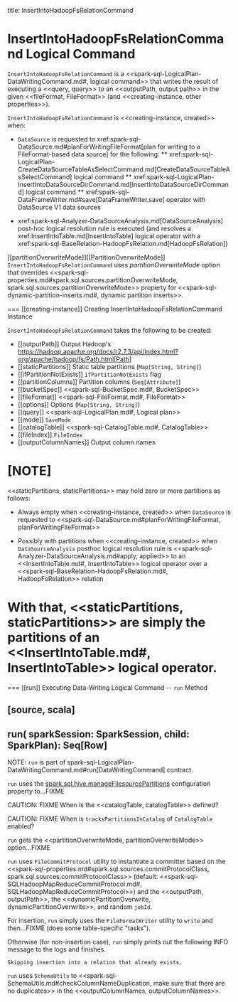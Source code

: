 title: InsertIntoHadoopFsRelationCommand

# InsertIntoHadoopFsRelationCommand Logical Command

`InsertIntoHadoopFsRelationCommand` is a <<spark-sql-LogicalPlan-DataWritingCommand.md#, logical command>> that writes the result of executing a <<query, query>> to an <<outputPath, output path>> in the given <<fileFormat, FileFormat>> (and <<creating-instance, other properties>>).

`InsertIntoHadoopFsRelationCommand` is <<creating-instance, created>> when:

* `DataSource` is requested to xref:spark-sql-DataSource.md#planForWritingFileFormat[plan for writing to a FileFormat-based data source] for the following:
** xref:spark-sql-LogicalPlan-CreateDataSourceTableAsSelectCommand.md[CreateDataSourceTableAsSelectCommand] logical command
** xref:spark-sql-LogicalPlan-InsertIntoDataSourceDirCommand.md[InsertIntoDataSourceDirCommand] logical command
** xref:spark-sql-DataFrameWriter.md#save[DataFrameWriter.save] operator with DataSource V1 data sources

* xref:spark-sql-Analyzer-DataSourceAnalysis.md[DataSourceAnalysis] post-hoc logical resolution rule is executed (and resolves a xref:InsertIntoTable.md[InsertIntoTable] logical operator with a xref:spark-sql-BaseRelation-HadoopFsRelation.md[HadoopFsRelation])

[[partitionOverwriteMode]][[PartitionOverwriteMode]]
`InsertIntoHadoopFsRelationCommand` uses *partitionOverwriteMode* option that overrides <<spark-sql-properties.md#spark.sql.sources.partitionOverwriteMode, spark.sql.sources.partitionOverwriteMode>> property for <<spark-sql-dynamic-partition-inserts.md#, dynamic partition inserts>>.

=== [[creating-instance]] Creating InsertIntoHadoopFsRelationCommand Instance

`InsertIntoHadoopFsRelationCommand` takes the following to be created:

* [[outputPath]] Output Hadoop's https://hadoop.apache.org/docs/r2.7.3/api/index.html?org/apache/hadoop/fs/Path.html[Path]
* [[staticPartitions]] Static table partitions (`Map[String, String]`)
* [[ifPartitionNotExists]] `ifPartitionNotExists` flag
* [[partitionColumns]] Partition columns (`Seq[Attribute]`)
* [[bucketSpec]] <<spark-sql-BucketSpec.md#, BucketSpec>>
* [[fileFormat]] <<spark-sql-FileFormat.md#, FileFormat>>
* [[options]] Options (`Map[String, String]`)
* [[query]] <<spark-sql-LogicalPlan.md#, Logical plan>>
* [[mode]] `SaveMode`
* [[catalogTable]] <<spark-sql-CatalogTable.md#, CatalogTable>>
* [[fileIndex]] `FileIndex`
* [[outputColumnNames]] Output column names

[NOTE]
====
<<staticPartitions, staticPartitions>> may hold zero or more partitions as follows:

* Always empty when <<creating-instance, created>> when `DataSource` is requested to <<spark-sql-DataSource.md#planForWritingFileFormat, planForWritingFileFormat>>

* Possibly with partitions when <<creating-instance, created>> when `DataSourceAnalysis` posthoc logical resolution rule is <<spark-sql-Analyzer-DataSourceAnalysis.md#apply, applied>> to an <<InsertIntoTable.md#, InsertIntoTable>> logical operator over a <<spark-sql-BaseRelation-HadoopFsRelation.md#, HadoopFsRelation>> relation

With that, <<staticPartitions, staticPartitions>> are simply the partitions of an <<InsertIntoTable.md#, InsertIntoTable>> logical operator.
====

=== [[run]] Executing Data-Writing Logical Command -- `run` Method

[source, scala]
----
run(
  sparkSession: SparkSession,
  child: SparkPlan): Seq[Row]
----

NOTE: `run` is part of spark-sql-LogicalPlan-DataWritingCommand.md#run[DataWritingCommand] contract.

`run` uses the [spark.sql.hive.manageFilesourcePartitions](../SQLConf.md#manageFilesourcePartitions) configuration property to...FIXME

CAUTION: FIXME When is the <<catalogTable, catalogTable>> defined?

CAUTION: FIXME When is `tracksPartitionsInCatalog` of `CatalogTable` enabled?

`run` gets the <<partitionOverwriteMode, partitionOverwriteMode>> option...FIXME

`run` uses `FileCommitProtocol` utility to instantiate a committer based on the <<spark-sql-properties.md#spark.sql.sources.commitProtocolClass, spark.sql.sources.commitProtocolClass>> (default: <<spark-sql-SQLHadoopMapReduceCommitProtocol.md#, SQLHadoopMapReduceCommitProtocol>>) and the <<outputPath, outputPath>>, the <<dynamicPartitionOverwrite, dynamicPartitionOverwrite>>, and random `jobId`.

For insertion, `run` simply uses the `FileFormatWriter` utility to `write` and then...FIXME (does some table-specific "tasks").

Otherwise (for non-insertion case), `run` simply prints out the following INFO message to the logs and finishes.

```
Skipping insertion into a relation that already exists.
```

`run` uses `SchemaUtils` to <<spark-sql-SchemaUtils.md#checkColumnNameDuplication, make sure that there are no duplicates>> in the <<outputColumnNames, outputColumnNames>>.

